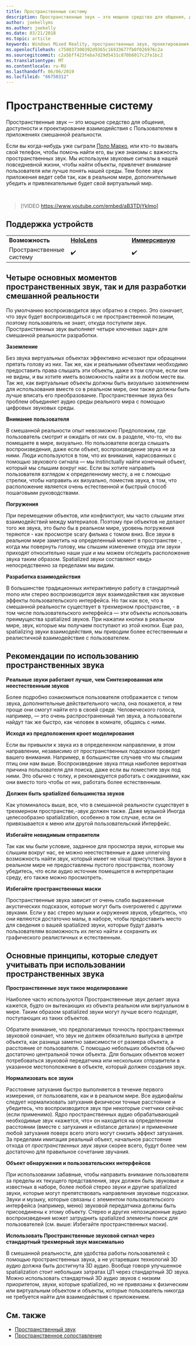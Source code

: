 ```yaml
---
title: Пространственные систему
description: Пространственные звук — это мощное средство для общения, доступности и проектирование взаимодействия с Пользователем в приложениях смешанной реальности.
author: joekellyms
ms.author: joekelly
ms.date: 03/21/2018
ms.topic: article
keywords: Windows Mixed Reality, пространственных звук, проектирования, стиль
ms.openlocfilehash: c758037300392d9365c16933677fb0f026976c2a
ms.sourcegitcommit: c2a5bff423feba7d29d5431c870b6017c2fe1bc2
ms.translationtype: MT
ms.contentlocale: ru-RU
ms.lasthandoff: 06/06/2019
ms.locfileid: "66750312"
---
```

# <a name="spatial-sound-design"></a>Пространственные систему

Пространственные звук — это мощное средство для общения, доступности и проектирование взаимодействия с Пользователем в приложениях смешанной реальности.

Если вы когда-нибудь уже сыграли [Поло Марко](https://en.wikipedia.org/wiki/Marco_Polo_(game)), или кто-то вызвать свой телефон, чтобы помочь найти его, вы уже знакомы с важность пространственных звук. Мы используем звуковые сигналы в нашей повседневной жизни, чтобы найти объекты, привлечет внимание пользователя или лучше понять нашей среды. Тем более звук приложения ведет себя так, как в реальном мире, дополнительные убедить и привлекательные будет свой виртуальный мир.

<br>

> [!VIDEO https://www.youtube.com/embed/aB3TDjYklmo]

## <a name="device-support"></a>Поддержка устройств

<table>
    <colgroup>
    <col width="33%" />
    <col width="33%" />
    <col width="33%" />
    </colgroup>
    <tr>
        <td><strong>Возможность</strong></td>
        <td><a href="hololens-hardware-details.md"><strong>HoloLens</strong></a></td>
        <td><a href="immersive-headset-hardware-details.md"><strong>Иммерсивную</strong></a></td>
    </tr>
     <tr>
        <td>Пространственные систему</td>
        <td>✔️</td>
        <td>✔️</td>
    </tr>
</table>


## <a name="four-key-things-spatial-sound-does-for-mixed-reality-development"></a>Четыре основных моментов пространственных звук, так и для разработки смешанной реальности

По умолчанию воспроизводится звук обратно в стерео. Это означает, что звук будет воспроизводиться с не пространственной позиции, поэтому пользователь не знает, откуда поступили звук. Пространственных звук выполняет четыре ключевых задач для смешанной реальности разработки.

**Заземление**

Без звука виртуальных объектах эффективно исчезают при обращении прятать голову из них. Так же, как и реальными объектами необходимо предоставить права слышать эти объекты, даже в том случае, если они не видны, и вы хотите иметь возможность найти их в любом месте вы. Так же, как виртуальные объекты должны быть визуально заземлением для использования вместе со в реальном мире, они также должны быть лучше вписать его преобразование. Пространственные звука без проблем объединяет аудио среды реального мира с помощью цифровых звуковых среды.

**Внимание пользователя**

В смешанной реальности опыт невозможно Предположим, где пользователь смотрит и ожидать от них см. в разделе, что-то, что вы помещаете в мире, визуально. Но пользователи всегда слышать воспроизведения, даже если объект, воспроизведение звука не за ними. Люди используются в том, что их внимания, нарисованных с помощью звукового сигнала — мы instinctually найти конечный объект, который мы слышим вокруг нас. Если вы хотите направить пользователя взглядом к определенному месту, а не с помощью стрелки, чтобы направить их визуально, поместив звука, в том, что расположение является очень естественной и быстрый способ пошаговыми руководствами.

**Погружения**

При перемещении объектов, или конфликтуют, мы часто слышим этих взаимодействий между материалов. Поэтому при объектов не делают того же звука, это было бы в реальном мире, уровень погружения теряются - как просмотре scary фильма с томом вниз. Все звуки в реальном мире заметить на определенный момент в пространстве -, когда мы повернуть голову, мы слышим изменение откуда эти звуки приходят относительно наши уши и мы можем отследить расположение звука таким образом. Spatialized звуки составляют «вид» непосредственно за пределами мы видим.

**Разработка взаимодействия**

В большинстве традиционных интерактивную работу в стандартный mono или стерео воспроизводится звук взаимодействия как звуковые эффекты пользовательского интерфейса. Но так как все, что в смешанной реальности существует в трехмерном пространстве, - в том числе пользовательского интерфейса — эти объекты использовать преимущества spatialized звуков. При нажатии кнопки в реальном мире, звук, которые мы получаем поступают из этой кнопки. Еще раз, spatializing звуки взаимодействия, мы приводим более естественным и реалистичной взаимодействие с пользователем.

## <a name="best-practices-when-using-spatial-sound"></a>Рекомендации по использованию пространственных звука

**Реальные звуки работают лучше, чем Синтезированная или неестественным звуков**

Более подробно ознакомиться пользователя отображается с типом звука, дополнительные действительного числа, она покажется, и тем проще они смогут найти его в своей среде. Человеческого голоса, например, — это очень распространенный тип звука, а пользователи найдут так же быстро, как человек в комнате, общаясь с ними.

**Исходя из предположения кроет моделирования**

Если вы привыкли к звука из в определенном направлении, в этом направлении, независимо от пространственных подсказки проведет вашего внимания. Например, в большинстве случаев что мы слышим птиц они нам выше. Воспроизведение звука птица наиболее вероятная причина пользователя для поиска, даже если вы поместите звук под ними. Это обычно с толку, и рекомендуется работать с ожиданиями, как они вместо того чтобы от них, работать более естественным.

**Должен быть spatialized большинства звуков**

Как упоминалось выше, все, что в смешанной реальности существует в трехмерном пространстве,-звук должен также. Даже музыкой Иногда целесообразно spatialization, особенно в том случае, если он привязывается к меню или другой пользовательский Интерфейс.

**Избегайте невидимым отправители**

Так как мы были условие, заданное для просмотра звуки, которые мы слышим вокруг нас, ее можно неестественные и даже unnerving возможность найти звук, который имеет не visual присутствия. Звуки в реальном мире не предоставлены пустого пространства, поэтому убедитесь, что если аудио источник помещается в интерпретации среду, его также можно просмотреть.

**Избегайте пространственных маски**

Пространственные звука зависит от очень слабо выраженные акустических подсказок, которые могут быть overpowered с другими звуками. Если у вас стерео музыки и окружения звуков, убедитесь, что они являются достаточно малы, в наборе, чтобы предоставить место для сведения о вашей spatialized звуки, которые будут давать пользователям возможность их легко найти и сохранить их графического реалистичных и естественным.

## <a name="general-concepts-to-keep-in-mind-when-using-spatial-sound"></a>Основные принципы, которые следует учитывать при использовании пространственных звука

**Пространственные звук такое моделирование**

Наиболее часто используются Пространственные звук делает звука кажется, будто он вытекающих из объекта реальном или виртуальном в мире. Таким образом spatialized звуки могут лучше всего подходят, поступающих из таких объектов.

Обратите внимание, что предполагаемых точность пространственных звуковой означает, что звук не должен обязательно выпуска в центре объекта, как разница заметно зависимости от размера объекта, а расстояние от пользователя. С помощью небольших объектов обычно достаточно центральной точки объекта. Для больших объектов может потребоваться звуковой передатчика или нескольких отправители в указанное местоположение в объекте, который должен создания звук.

**Нормализовать все звуки**

Расстояние затухания быстро выполняется в течение первого измерения, от пользователя, как и в реальном мире. Все аудиофайлы следует нормализовать затухания физически точные расстояние и убедитесь, что воспроизводится звук при некоторые счетчики сейчас (если применимо). Ядро пространственных аудио обрабатывающий необходимые звук «кажется, что» он находится на определенном расстоянии (вместе с затухания и «distance детали») и применение любой затухания поверх всего этого могут снизить эффект затухания. За пределами имитация реальный объект, начальное расстояние отхода от *пространственных звук* звуки скорее всего, будут более чем достаточно для правильное сочетание звучания.

**Объект обнаружения и пользовательских интерфейсов**

При использовании забавные, чтобы направить внимание пользователя за пределы их текущего представления, звук должен быть звуковые и известных в наборе, более любой стерео звуки и другие spatialized звуки, которые могут препятствовать направления звуковые подсказки. Звуки и музыку, которые связаны с элементом пользовательского интерфейса (например, меню) звуковой передатчика должны быть присоединены к этому объекту. Стерео и других непозиционные аудио воспроизведения может затруднить spatialized элементы поиск для пользователей (см. выше: Избегайте пространственных маски).

**Использовать Пространственные звуковой сигнал через стандартный трехмерный звук максимально**

В смешанной реальности, для удобства работы пользователей с помощью пространственных звука, а не устаревших технологий 3D аудио должна быть достигнута 3D аудио. Вообще говоря улучшенное spatialization стоит небольших затратах ЦП через стандартный 3D звука. Можно использовать стандартный 3D аудио звуков с низким приоритетом, звуки, которые spatialized, но не привязаны к физическим или виртуальным объектом и объекты, которые пользователь никогда не требуется найти для взаимодействия с приложением.

## <a name="see-also"></a>См. также
* [Пространственный звук](spatial-sound.md)
* [Пространственное сопоставление](spatial-mapping.md)
